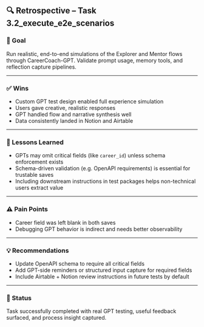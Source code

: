 ## 🔍 Retrospective – Task 3.2_execute_e2e_scenarios

### 🎯 Goal
Run realistic, end-to-end simulations of the Explorer and Mentor flows through CareerCoach-GPT. Validate prompt usage, memory tools, and reflection capture pipelines.

---

### ✅ Wins
- Custom GPT test design enabled full experience simulation
- Users gave creative, realistic responses
- GPT handled flow and narrative synthesis well
- Data consistently landed in Notion and Airtable

---

### 🧠 Lessons Learned
- GPTs may omit critical fields (like `career_id`) unless schema enforcement exists
- Schema-driven validation (e.g. OpenAPI requirements) is essential for trustable saves
- Including downstream instructions in test packages helps non-technical users extract value

---

### ⚠️ Pain Points
- Career field was left blank in both saves
- Debugging GPT behavior is indirect and needs better observability

---

### 💡 Recommendations
- Update OpenAPI schema to require all critical fields
- Add GPT-side reminders or structured input capture for required fields
- Include Airtable + Notion review instructions in future tests by default

---

### 🏁 Status
Task successfully completed with real GPT testing, useful feedback surfaced, and process insight captured.